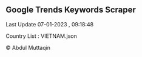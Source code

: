 

## Google Trends Keywords Scraper 
 
Last Update 07-01-2023 , 09:18:48

Country List :
VIETNAM.json



© Abdul Muttaqin 

